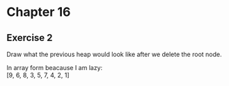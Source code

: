 # Chapter 16

## Exercise 2

Draw what the previous heap would look like after we delete the root node.

In array form beacause I am lazy:  
[9, 6, 8, 3, 5, 7, 4, 2, 1]